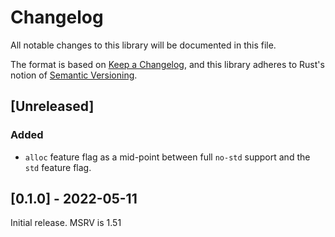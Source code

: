 # Changelog
All notable changes to this library will be documented in this file.

The format is based on [Keep a Changelog](https://keepachangelog.com/en/1.0.0/),
and this library adheres to Rust's notion of
[Semantic Versioning](https://semver.org/spec/v2.0.0.html).

## [Unreleased]
### Added
- `alloc` feature flag as a mid-point between full `no-std` support and the
  `std` feature flag.

## [0.1.0] - 2022-05-11
Initial release.
MSRV is 1.51
